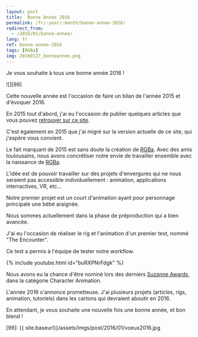 ```yaml
---
layout: post
title:  Bonne Année 2016
permalink: /fr/:year/:month/bonne-annee-2016/
redirect_from:
  - /2016/01/bonne-annee/
lang: fr
ref: bonne-annee-2016
tags: [RGBa]
img: 20160127_bonneannee.png
---
```

Je vous souhaite à tous une bonne année 2016 !

![][99]

Cette nouvelle année est l'occasion de faire un bilan de l'année 2015 et d'évoquer 2016.

En 2015 tout d'abord, j'ai eu l'occasion de publier quelques articles que vous pouvez [retrouver sur ce site][1].

C'est également en 2015 que j'ai migré sur la version actuelle de ce site, qui j'espère vous convient.

Le fait marquant de 2015 est sans doute la création de [RGBa][2]. Avec des amis toulousains, nous avons concrétiser notre envie de travailler ensemble avec la naissance de [RGBa][2].

L'idée est de pouvoir travailler sur des projets d'envergures qui ne nous seraient pas accessible individuellement : animation, applications interractives, VR, etc...

Notre premier projet est un court d'animation ayant pour personnage principale une bébé araignée.

Nous sommes actuellement dans la phase de préproduction qui a bien avancée.

J'ai eu l'occasion de réaliser le rig et l'animation d'un premier test, nommé "The Encounter".

Ce test a permis à l'équipe de tester notre workflow.

{% include youtube.html id="buRXPNrFdgk" %}

Nous avons eu la chance d'être nominé lors des derniers [Suzanne Awards][4], dans la catégorie Character Animation.

L'année 2016 s'annonce prometteuse. J'ai plusieurs projets (articles, rigs, animation, tutoriels) dans les cartons qui devraient aboutir en 2016.

En attendant, je vous souhaite une nouvelle fois une bonne année, et bon blend !

[1]: http://julienduroure.com
[2]: http://rgba.fr
[4]: https://www.blender.org/conference/2015/festival/entries
[99]: {{ site.baseurl}}/assets/imgs/post/2016/01/voeux2016.jpg
